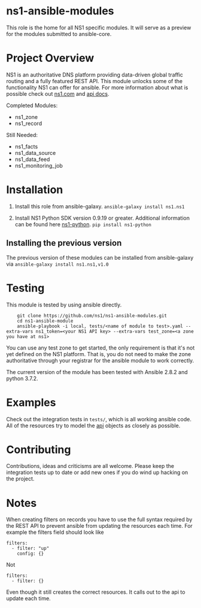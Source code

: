 # ns1-ansible-modules

This role is the home for all NS1 specific modules.  It will serve as a preview for the modules submitted to ansible-core.

# Project Overview

NS1 is an authoritative DNS platform providing data-driven global traffic routing and a fully featured REST API. This module unlocks some of the functionality NS1 can offer for ansible. For more information about what is possible check out [ns1.com](ns1.com) and [api docs](https://ns1.com/api/).

Completed Modules:
 - ns1_zone
 - ns1_record

Still Needed:
 - ns1_facts
 - ns1_data_source
 - ns1_data_feed
 - ns1_monitoring_job

# Installation

1. Install this role from ansible-galaxy. 
   ```ansible-galaxy install ns1.ns1```

2. Install NS1 Python SDK version 0.9.19 or greater. Additional information can be found here [ns1-python](https://github.com/ns1/ns1-python).
   ```pip install ns1-python``` 

## Installing the previous version

The previous version of these modules can be installed from ansible-galaxy via `ansible-galaxy install ns1.ns1,v1.0`

# Testing

This module is tested by using ansible directly. 

```
	git clone https://github.com/ns1/ns1-ansible-modules.git
	cd ns1-ansible-module
	ansible-playbook -i local, tests/<name of module to test>.yaml --extra-vars ns1_token=<your NS1 API key> --extra-vars test_zone=<a zone you have at ns1>
```

You can use any test zone to get started, the only requirement is that it's not yet defined on the NS1 platform. That is, you do not need to make the zone authoritative through your registrar for the ansible module to work correctly.

The current version of the module has been tested with Ansible 2.8.2 and python 3.7.2.

# Examples

Check out the integration tests in `tests/`, which is all working ansible code. All of the resources try to model the [api](https://ns1.com/api/) objects as closely as possible. 

# Contributing

Contributions, ideas and criticisms are all welcome. Please keep the integration tests up to date or add new ones if you do wind up hacking on the project.

# Notes

When creating filters on records you have to use the full syntax required by the REST API to prevent ansible from updating the resources each time. For example the filters field should look like 
```
filters:
  - filter: "up"
    config: {}
```
Not
```
filters:
  - filter: {}
```
Even though it still creates the correct resources. It calls out to the api to update each time.
